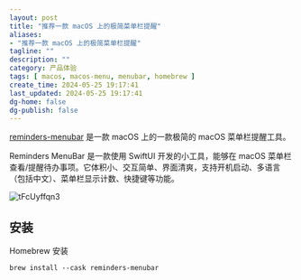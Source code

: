 ```yaml
---
layout: post
title: "推荐一款 macOS 上的极简菜单栏提醒"
aliases:
- "推荐一款 macOS 上的极简菜单栏提醒"
tagline: ""
description: ""
category: 产品体验
tags: [ macos, macos-menu, menubar, homebrew ]
create_time: 2024-05-25 19:17:41
last_updated: 2024-05-25 19:17:41
dg-home: false
dg-publish: false
---
```


[reminders-menubar](https://github.com/DamascenoRafael/reminders-menubar/) 是一款 macOS 上的一款极简的 macOS 菜单栏提醒工具。

Reminders MenuBar 是一款使用 SwiftUI 开发的小工具，能够在 macOS 菜单栏查看/提醒待办事项。它体积小、交互简单、界面清爽，支持开机启动、多语言（包括中文）、菜单栏显示计数、快捷键等功能。

![tFcUyffqn3](https://pic.einverne.info/images/tFcUyffqn3.png)

## 安装

Homebrew 安装

```
brew install --cask reminders-menubar
```
